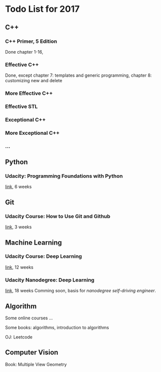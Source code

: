 # Todo List for 2017

## C++

###  C++ Primer, 5 Edition
Done chapter 1-16,

### Effective C++
Done, except chapter 7: templates and generic programming, chapter 8: customizing new and delete

### More Effective C++

### Effective STL

### Exceptional C++

### More Exceptional C++

### ...



## Python

###  Udacity: Programming Foundations with Python

[link](https://cn.udacity.com/course/programming-foundations-with-python--ud036), 6 weeks

## Git

### Udacity Course: How to Use Git and Github

[link](https://cn.udacity.com/course/how-to-use-git-and-github--ud775), 3 weeks


## Machine Learning

### Udacity Course: Deep Learning

[link](https://cn.udacity.com/course/deep-learning--ud730), 12 weeks

### Udacity Nanodegree: Deep Learning

[link](https://cn.udacity.com/course/deep-learning-nanodegree-foundation--nd101), 18 weeks
Comming soon, basis for _nanodegree self-driving engineer_.


## Algorithm

Some online courses ...

Some books: algorithms, introduction to algorithms

OJ: Leetcode

## Computer Vision

Book: Multiple View Geometry







